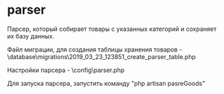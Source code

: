 # parser
Парсер, который собирает товары с указанных категорий и сохраняет их базу данных.

Файл миграции, для создания таблицы хранения товаров - \database\migrations\2019_03_23_123851_create_parser_table.php

Настройки парсера - \config\parser.php


Для запуска парсера, запустить команду "php artisan pasreGoods"